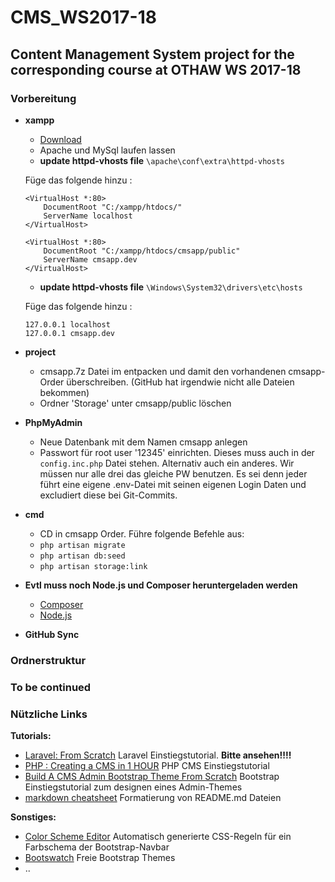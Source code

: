 # CMS_WS2017-18 #
## Content Management System project for the corresponding course at OTHAW WS 2017-18 ##


### Vorbereitung ###
* __xampp__ 
    * [Download](https://www.apachefriends.org/de/index.html)
    * Apache und MySql laufen lassen
    * __update httpd-vhosts file__
    `\apache\conf\extra\httpd-vhosts`
    
    Füge das folgende hinzu :
    ```
    <VirtualHost *:80>
        DocumentRoot "C:/xampp/htdocs/"
        ServerName localhost
    </VirtualHost>

    <VirtualHost *:80>
        DocumentRoot "C:/xampp/htdocs/cmsapp/public"
        ServerName cmsapp.dev
    </VirtualHost>
    ```
   * __update httpd-vhosts file__
    `\Windows\System32\drivers\etc\hosts`

    Füge das folgende hinzu : 
    ```
    127.0.0.1 localhost
    127.0.0.1 cmsapp.dev
    ```

* __project__ 
    * cmsapp.7z Datei im entpacken und damit den vorhandenen cmsapp-Order überschreiben. (GitHub hat irgendwie nicht alle Dateien bekommen)
    * Ordner 'Storage' unter cmsapp/public löschen

* __PhpMyAdmin__
    * Neue Datenbank mit dem Namen cmsapp anlegen
    * Passwort für root user '12345' einrichten. Dieses muss auch in der `config.inc.php` Datei stehen. Alternativ auch ein anderes. Wir müssen nur alle drei das gleiche PW benutzen. Es sei denn jeder führt eine eigene .env-Datei mit seinen eigenen Login Daten und excludiert diese bei Git-Commits. 

* __cmd__
    * CD in cmsapp Order. Führe folgende Befehle aus:
    * `php artisan migrate`
    * `php artisan db:seed`
    * `php artisan storage:link`

* __Evtl muss noch Node.js und Composer heruntergeladen werden__
    * [Composer](https://getcomposer.org/download/)
    * [Node.js](https://nodejs.org/en/download/) 

* __GitHub Sync__

### Ordnerstruktur ###


### To be continued ###



### Nützliche Links ###
__Tutorials:__
* [Laravel: From Scratch](https://www.youtube.com/watch?v=H3uRXvwXz1o&t=715s) Laravel Einstiegstutorial. __Bitte ansehen!!!!__
* [PHP : Creating a CMS in 1 HOUR](https://www.youtube.com/watch?v=QNxU3Qa6QZs) PHP CMS Einstiegstutorial
* [Build A CMS Admin Bootstrap Theme From Scratch](https://www.youtube.com/watch?v=pXbEcGUtHgo) Bootstrap Einstiegstutorial zum designen eines Admin-Themes
* [markdown cheatsheet](https://github.com/tchapi/markdown-cheatsheet/blob/master/README.md) Formatierung von README.md Dateien

__Sonstiges:__
* [Color Scheme Editor](https://work.smarchal.com/twbscolor/) Automatisch generierte CSS-Regeln für ein Farbschema der Bootstrap-Navbar
* [Bootswatch](https://bootswatch.com/) Freie Bootstrap Themes
* ..
